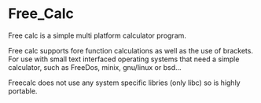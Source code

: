 # Free_Calc
Free calc is a simple multi platform calculator program.

Free calc supports fore function calculations as well as the use of brackets.
For use with small text interfaced operating systems that need
a simple calculator, such as FreeDos, minix, gnu/linux or bsd...

Freecalc does not use any system specific libries (only libc) so is highly
portable.
